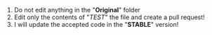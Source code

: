 1. Do not edit anything in the "**Original**" folder
2. Edit only the contents of "*TEST*"  the file and create a pull request!
3. I will update the accepted code in the "**STABLE**" version!
